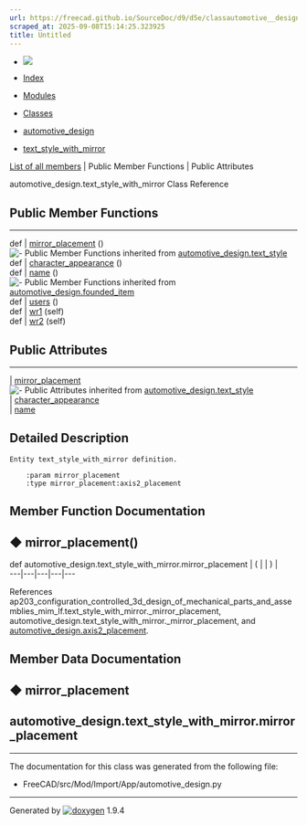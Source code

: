 ```yaml
---
url: https://freecad.github.io/SourceDoc/d9/d5e/classautomotive__design_1_1text__style__with__mirror.html
scraped_at: 2025-09-08T15:14:25.323925
title: Untitled
---
```


  * [ ![](https://www.freecad.org/svg/logo-freecad.svg) ](https://freecadweb.org "FreeCAD")
  * [Index](../../index.html "Index")
  * [Modules](../../modules.html "Modules list")
  * [Classes](../../annotated.html "Annotated list")

  * [automotive_design](../../d4/ddf/namespaceautomotive__design.html)
  * [text_style_with_mirror](../../d9/d5e/classautomotive__design_1_1text__style__with__mirror.html)

[List of all members](../../d3/dbd/classautomotive__design_1_1text__style__with__mirror-members.html) | Public Member Functions | Public Attributes

automotive_design.text_style_with_mirror Class Reference

##  Public Member Functions  
  
---  
def | [mirror_placement](../../d9/d5e/classautomotive__design_1_1text__style__with__mirror.html#a74f8809e002427c9ba1d05b29ced4e0a) ()  
![-](../../closed.png) Public Member Functions inherited from
[automotive_design.text_style](../../d3/d17/classautomotive__design_1_1text__style.html)  
def | [character_appearance](../../d3/d17/classautomotive__design_1_1text__style.html#a887a8d8fd05e2814bacfd943c6214f1e) ()  
def | [name](../../d3/d17/classautomotive__design_1_1text__style.html#a56701c6e4cb68527db41b0d74feae343) ()  
![-](../../closed.png) Public Member Functions inherited from
[automotive_design.founded_item](../../d4/d12/classautomotive__design_1_1founded__item.html)  
def | [users](../../d4/d12/classautomotive__design_1_1founded__item.html#a0299c3fccdb8223cc8c9f590f7cee9a5) ()  
def | [wr1](../../d4/d12/classautomotive__design_1_1founded__item.html#a0668b2127d1c208daa93b2d435855a7f) (self)  
def | [wr2](../../d4/d12/classautomotive__design_1_1founded__item.html#a1ef4a4f4c94d46b616c25ec02609838f) (self)  
  
##  Public Attributes  
  
---  
|
[mirror_placement](../../d9/d5e/classautomotive__design_1_1text__style__with__mirror.html#a539ea72ebe8be3326e47203db1ea64de)  
![-](../../closed.png) Public Attributes inherited from
[automotive_design.text_style](../../d3/d17/classautomotive__design_1_1text__style.html)  
|
[character_appearance](../../d3/d17/classautomotive__design_1_1text__style.html#a991a720b147c765f3c4fd08efa64990b)  
|
[name](../../d3/d17/classautomotive__design_1_1text__style.html#a5268c47b45d487e28a694821cbcc5de2)  
  
## Detailed Description

    
    
    Entity text_style_with_mirror definition.
    
        :param mirror_placement
        :type mirror_placement:axis2_placement

## Member Function Documentation

## ◆ mirror_placement()

def automotive_design.text_style_with_mirror.mirror_placement  | ( | | ) |   
---|---|---|---|---  
  
References
ap203_configuration_controlled_3d_design_of_mechanical_parts_and_assemblies_mim_lf.text_style_with_mirror._mirror_placement,
automotive_design.text_style_with_mirror._mirror_placement, and
[automotive_design.axis2_placement](../../d4/ddf/namespaceautomotive__design.html#a0301850a614764907b76f5483678a929).

## Member Data Documentation

## ◆ mirror_placement

automotive_design.text_style_with_mirror.mirror_placement  
---  
  
* * *

The documentation for this class was generated from the following file:

  * FreeCAD/src/Mod/Import/App/automotive_design.py

* * *

Generated by
[![doxygen](../../doxygen.svg)](https://www.doxygen.org/index.html) 1.9.4

